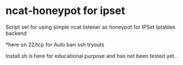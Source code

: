 # ncat-honeypot for ipset

Script set for using simple ncat listener as honeypot for IPSet Iptables backend

*here on 22/tcp for Auto ban ssh tryouts



Install.sh is here for educational purpose and has not been tested yet..
